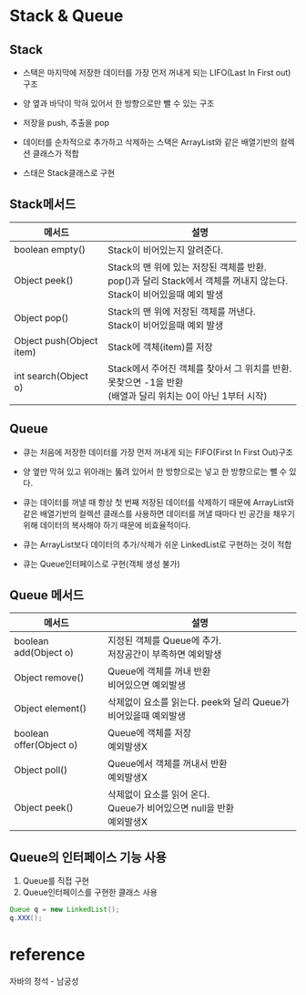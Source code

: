 # Stack & Queue
## Stack
- 스택은 마지막에 저장한 데이터를 가장 먼저 꺼내게 되는 LIFO(Last In First out)구조

- 양 옆과 바닥이 막혀 있어서 한 방향으로만 뺄 수 있는 구조
- 저장을 push, 추출을 pop
- 데이터를 순차적으로 추가하고 삭제하는 스택은 ArrayList와 같은 배열기반의 컬렉션 클래스가 적합
- 스태은 Stack클래스로 구현

## Stack메서드
메서드|설명
--|--
boolean empty()|Stack이 비어있는지 알려준다.
Object peek()|Stack의 맨 위에 있는 저장된 객체를 반환. pop()과 달리 Stack에서 객체를 꺼내지 않는다.<br>Stack이 비어있을때 예외 발생
Object pop()|Stack의 맨 위에 저장된 객체를 꺼낸다. <br>Stack이 비어있을때 예외 발생
Object push(Object item)|Stack에 객체(item)를 저장
int search(Object o)|Stack에서 주어진 객체를 찾아서 그 위치를 반환. 못찾으면 -1을 반환<br>(배열과 달리 위치는 0이 아닌 1부터 시작)

## Queue
- 큐는 처음에 저장한 데이터를 가장 먼저 꺼내게 되는 FIFO(First In First Out)구조

- 양 옆만 막혀 있고 위아래는 뚫려 있어서 한 방향으로는 넣고 한 방향으로는 뺄 수 있다.
- 큐는 데이터를 꺼낼 때 항상 첫 번째 저장된 데이터를 삭제하기 때문에 ArrayList와 같은 배열기반의 컬렉션 클래스를 사용하면 데이터를 꺼낼 때마다 빈 공간을 채우기 위해 데이터의 복사해야 하기 때문에 비효율적이다.
- 큐는 ArrayList보다 데이터의 추가/삭제가 쉬운 LinkedList로 구현하는 것이 적합
- 큐는 Queue인터페이스로 구현(객체 생성 불가)

## Queue 메서드
메서드|설명
--|--
boolean add(Object o)|지정된 객체를 Queue에 추가.<br>저장공간이 부족하면 예외발생
Object remove()|Queue에 객체를 꺼내 반환<br>비어있으면 예외발생
Object element()|삭제없이 요소를 읽는다. peek와 달리 Queue가 비어있을때 예외발생
boolean offer(Object o)|Queue에 객체를 저장<br>예외발생X
Object poll()|Queue에서 객체를 꺼내서 반환<br>예외발생X
Object peek()|삭제없이 요소를 읽어 온다. <br>Queue가 비어있으면 null을 반환 <br>예외발생X

## Queue의 인터페이스 기능 사용
1. Queue를 직접 구현
2. Queue인터페이스를 구현한 클래스 사용
```java
Queue q = new LinkedList();
q.XXX();
```

# reference
자바의 정석 - 남궁성
